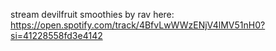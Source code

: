 stream devilfruit smoothies by rav here:
https://open.spotify.com/track/4BfvLwWWzENjV4lMV51nH0?si=41228558fd3e4142



<!-- 
1. No committing changes to both frontend and backend at the same time.
2. When committing to a side, prefix with either [frontend] or [backend].


-->